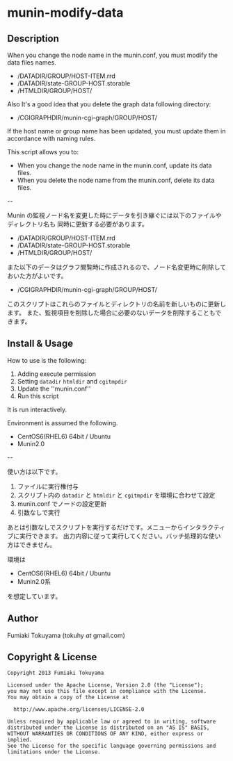munin-modify-data
=================

Description
-----------
 When you change the node name in the munin.conf, you must modify the data files names.

* /DATADIR/GROUP/HOST-ITEM.rrd
* /DATADIR/state-GROUP-HOST.storable
* /HTMLDIR/GROUP/HOST/

Also It's a good idea that you delete the graph data following directory:

* /CGIGRAPHDIR/munin-cgi-graph/GROUP/HOST/

If the host name or group name has been updated, you must update them in accordance with naming rules.

This script allows you to:

* When you change the node name in the munin.conf, update its data files.
* When you delete the node name from the munin.conf, delete its data files.

--

Munin の監視ノード名を変更した時にデータを引き継ぐには以下のファイルやディレクトリ名も
同時に更新する必要があります。

* /DATADIR/GROUP/HOST-ITEM.rrd
* /DATADIR/state-GROUP-HOST.storable
* /HTMLDIR/GROUP/HOST/

また以下のデータはグラフ閲覧時に作成されるので、ノード名変更時に削除しておいた方がよいです。

* /CGIGRAPHDIR/munin-cgi-graph/GROUP/HOST/

このスクリプトはこれらのファイルとディレクトリの名前を新しいものに更新します。
また、監視項目を削除した場合に必要のないデータを削除することもできます。

Install & Usage
---------------

How to use is the following:

1. Adding execute permission
2. Setting `datadir` `htmldir` and `cgitmpdir`
3. Update the ''munin.conf''
4. Run this script

It is run interactively.

Environment is assumed the following.

* CentOS6(RHEL6) 64bit / Ubuntu
* Munin2.0

--

使い方は以下です。

1. ファイルに実行権付与
2. スクリプト内の `datadir` と `htmldir` と `cgitmpdir` を環境に合わせて設定
3. munin.conf でノードの設定更新
4. 引数なしで実行

あとは引数なしでスクリプトを実行するだけです。メニューからインタラクティブに実行できます。
出力内容に従って実行してください。バッチ処理的な使い方はできません。

環境は

* CentOS6(RHEL6) 64bit / Ubuntu
* Munin2.0系

を想定しています。

Author
------
Fumiaki Tokuyama (tokuhy _at_ gmail.com)

Copyright & License
-------------------
    Copyright 2013 Fumiaki Tokuyama
    
    Licensed under the Apache License, Version 2.0 (the "License");
    you may not use this file except in compliance with the License.
    You may obtain a copy of the License at
    
      http://www.apache.org/licenses/LICENSE-2.0
    
    Unless required by applicable law or agreed to in writing, software
    distributed under the License is distributed on an "AS IS" BASIS,
    WITHOUT WARRANTIES OR CONDITIONS OF ANY KIND, either express or implied.
    See the License for the specific language governing permissions and
    limitations under the License.
